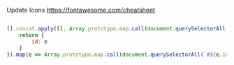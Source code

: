 Update Icons https://fontawesome.com/cheatsheet

```javascript

[].concat.apply([], Array.prototype.map.call(document.querySelectorAll('.cheatsheet-set'), e => e.id).map(e =>{
    return {
        id: e
    }
}).map(e => Array.prototype.map.call(document.querySelectorAll(`#${e.id} article.icon > dl > .select-all.word-wrap`), element => `${element.outerText}`))).map(e => `"${e}"`).join(',')

```